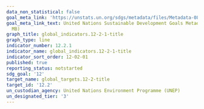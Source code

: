 ```yaml
---
data_non_statistical: false
goal_meta_link: 'https://unstats.un.org/sdgs/metadata/files/Metadata-08-04-01.pdf '
goal_meta_link_text: United Nations Sustainable Development Goals Metadata (PDF 4.0
  MB)
graph_title: global_indicators.12-2-1-title
graph_type: line
indicator_number: 12.2.1
indicator_name: global_indicators.12-2-1-title
indicator_sort_order: 12-02-01
published: true
reporting_status: notstarted
sdg_goal: '12'
target_name: global_targets.12-2-title
target_id: '12.2'
un_custodian_agency: United Nations Environment Programme (UNEP)
un_designated_tier: '3'
---
```

